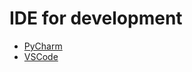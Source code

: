 # IDE for development

* [PyCharm](https://github.com/satr/nvidia-jetson-nano/blob/main/docs/ide/pycharm.md)
* [VSCode](https://github.com/satr/nvidia-jetson-nano/blob/main/docs/ide/vscode.md)
